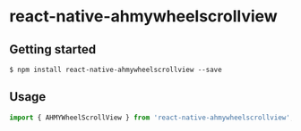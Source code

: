 # react-native-ahmywheelscrollview

## Getting started

`$ npm install react-native-ahmywheelscrollview --save`


## Usage
```javascript
import { AHMYWheelScrollView } from 'react-native-ahmywheelscrollview';


